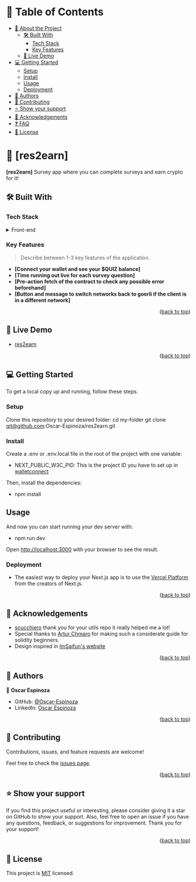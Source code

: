 <a name="readme-top"></a>

# 📗 Table of Contents

- [📖 About the Project](#about-project)
  - [🛠 Built With](#built-with)
    - [Tech Stack](#tech-stack)
    - [Key Features](#key-features)
  - [🚀 Live Demo](#live-demo)
- [💻 Getting Started](#getting-started)
  - [Setup](#setup)
  - [Install](#install)
  - [Usage](#usage)
  - [Deployment](#deploy)
- [👥 Authors](#authors)
- [🤝 Contributing](#contributing)
- [⭐️ Show your support](#support)
- [🙏 Acknowledgements](#acknowledgements)
- [❓ FAQ](#faq)
- [📝 License](#license)

<!-- PROJECT DESCRIPTION -->

# 📖 [res2earn] <a name="about-project"></a>

**[res2earn]** Survey app where you can complete surveys and earn crypto for it!

## 🛠 Built With <a name="built-with"></a>

### Tech Stack <a name="tech-stack"></a>

<details>
<summary>Front-end</summary>
  <ul>
    <li><a href="https://nextjs.org/">Next.js</a></li>
    <li><a href="https://www.typescriptlang.org/">TypeScript</a></li>
    <li><a href="https://tanstack.com/query/latest">React Query</a></li>
    <li><a href="https://nextui.org/">NextUI</a></li>
    <li><a href="https://wagmi.sh/">WAGMI</a></li>
    <li><a href="https://web3modal.com/">Web3Modal</a></li>
    <li><a href="https://tailwindcss.com/">Tailwindcss</a></li>
    <li><a href="https://web3modal.com/">Web3Modal</a></li>
    <li><a href="https://sweetalert2.github.io/">sweetalert2</a></li>    
  </ul>
  <summary>Back-end</summary>
  <ul>
    <li><a href="https://soliditylang.org/">Solidity</a></li>
    <li><a href="https://remix.ethereum.org/">Remix</a></li>
    <li><a href="https://www.openzeppelin.com/">openzeppelin</a></li>
    <li><a href="https://www.chaijs.com/">Chai.js</a></li>
    <li><a href="https://hardhat.org/">Hardhat</a></li>
  </ul>
  <summary>Tools and guides</summary>
  <ul>
    <li><a href="https://chat.openai.com/">Chatgpt</a></li>
    <li><a href="https://www.bing.com/search?q=Bing+AI&showconv=1&FORM=hpcodx">Bing Chat</a></li>
    <li><a href="https://themeforest.net/">Theme forest</a></li>
    <li><a href="https://www.youtube.com/watch?v=bZKVfXmzRDw&lc=UgzVCC6-f4A8YCSNl4h4AaABAg.9tUiNXYuYdY9tVyKViwWQ8&ab_channel=ArturChmaro">Artur Chmaro's guide</a></li>
    <li><a href="https://nextjs.org/docs">Next.js documentation</a></li>
    <li><a href="https://wagmi.sh/react/getting-started">WAGMI documentation</a></li>
  </ul>
</details>

<!-- Features -->

### Key Features <a name="key-features"></a>

> Describe between 1-3 key features of the application.

- **[Connect your wallet and see your $QUIZ balance]**
- **[Time running out live for each survey question]**
- **[Pre-action fetch of the contract to check any possible error beforehand]**
- **[Button and message to switch networks back to goerli if the client is in a different network]**

<p align="right">(<a href="#readme-top">back to top</a>)</p>

<!-- LIVE DEMO -->

## 🚀 Live Demo <a name="live-demo"></a>

- [res2earn](https://res2earn.vercel.app/)

<p align="right">(<a href="#readme-top">back to top</a>)</p>

<!-- GETTING STARTED -->

## 💻 Getting Started <a name="getting-started"></a>

To get a local copy up and running, follow these steps.

### Setup <a name="setup"></a>

Clone this repository to your desired folder:
  cd my-folder
  git clone git@github.com:Oscar-Espinoza/res2earn.git

### Install <a name="install"></a>

Create a .env or .env.local file in the root of the project with one variable:
- NEXT_PUBLIC_W3C_PID: This is the project ID you have to set up in
[walletconnect](https://cloud.walletconnect.com/)

Then, install the dependencies:

- npm install

## Usage <a name="usage"></a>

And now you can start running your dev server with: 

- npm run dev

Open [http://localhost:3000](http://localhost:3000) with your browser to see the result.

### Deployment <a name="deploy"></a>

- The easiest way to deploy your Next.js app is to use the [Vercel Platform](https://vercel.com/new?utm_medium=default-template&filter=next.js&utm_source=create-next-app&utm_campaign=create-next-app-readme) from the creators of Next.js.

<p align="right">(<a href="#readme-top">back to top</a>)</p>


## 🥇 Acknowledgements <a name="Acknowledgements"></a>

- [scucchiero](https://github.com/scucchiero) thank you for your utils repo it really helped me a lot!
- Special thanks to [Artur Chmaro](https://www.youtube.com/watch?v=bZKVfXmzRDw&lc=UgzVCC6-f4A8YCSNl4h4AaABAg.9tUiNXYuYdY9tVyKViwWQ8&ab_channel=ArturChmaro) for making such a considerate guide for solidity beginners.
- Design inspired in [ImSaifun's website](https://preview.themeforest.net/item/coingain-earn-free-csgo-skins-cryptocurrencies-gift-cards-react-app/full_screen_preview/35058870?_ga=2.132727182.1245053638.1691775214-1965749587.1688312730)

<p align="right">(<a href="#readme-top">back to top</a>)</p>

<!-- AUTHORS -->

## 👥 Authors <a name="authors"></a>

👤 **Oscar Espinoza**

- GitHub: [@Oscar-Espinoza](https://github.com/Oscar-Espinoza)
- LinkedIn: [Oscar Espinoza](https://www.linkedin.com/in/oscar-d-espinoza/)

<p align="right">(<a href="#readme-top">back to top</a>)</p>

<!-- CONTRIBUTING -->

## 🤝 Contributing <a name="contributing"></a>

Contributions, issues, and feature requests are welcome!

Feel free to check the [issues page](https://github.com/Oscar-Espinoza/res2earn/issues).

<p align="right">(<a href="#readme-top">back to top</a>)</p>

<!-- SUPPORT -->

## ⭐️ Show your support <a name="support"></a>

If you find this project useful or interesting, please consider giving it a star on GitHub to show your support. Also, feel free to open an issue if you have any questions, feedback, or suggestions for improvement. Thank you for your support!

<p align="right">(<a href="#readme-top">back to top</a>)</p>

<!-- LICENSE -->

## 📝 License <a name="license"></a>

This project is [MIT](./LICENSE) licensed.
